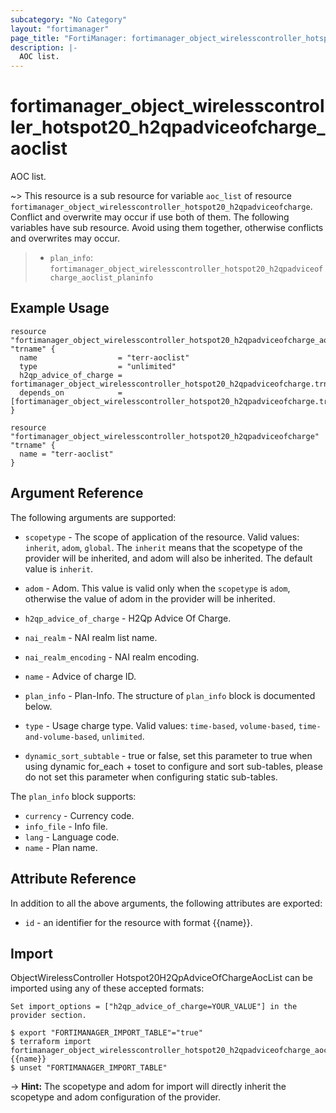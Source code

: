 ```yaml
---
subcategory: "No Category"
layout: "fortimanager"
page_title: "FortiManager: fortimanager_object_wirelesscontroller_hotspot20_h2qpadviceofcharge_aoclist"
description: |-
  AOC list.
---
```


# fortimanager_object_wirelesscontroller_hotspot20_h2qpadviceofcharge_aoclist
AOC list.

~> This resource is a sub resource for variable `aoc_list` of resource `fortimanager_object_wirelesscontroller_hotspot20_h2qpadviceofcharge`. Conflict and overwrite may occur if use both of them.
The following variables have sub resource. Avoid using them together, otherwise conflicts and overwrites may occur.
>- `plan_info`: `fortimanager_object_wirelesscontroller_hotspot20_h2qpadviceofcharge_aoclist_planinfo`



## Example Usage

```hcl
resource "fortimanager_object_wirelesscontroller_hotspot20_h2qpadviceofcharge_aoclist" "trname" {
  name                  = "terr-aoclist"
  type                  = "unlimited"
  h2qp_advice_of_charge = fortimanager_object_wirelesscontroller_hotspot20_h2qpadviceofcharge.trname.name
  depends_on            = [fortimanager_object_wirelesscontroller_hotspot20_h2qpadviceofcharge.trname]
}

resource "fortimanager_object_wirelesscontroller_hotspot20_h2qpadviceofcharge" "trname" {
  name = "terr-aoclist"
}
```

## Argument Reference


The following arguments are supported:

* `scopetype` - The scope of application of the resource. Valid values: `inherit`, `adom`, `global`. The `inherit` means that the scopetype of the provider will be inherited, and adom will also be inherited. The default value is `inherit`.
* `adom` - Adom. This value is valid only when the `scopetype` is `adom`, otherwise the value of adom in the provider will be inherited.
* `h2qp_advice_of_charge` - H2Qp Advice Of Charge.

* `nai_realm` - NAI realm list name.
* `nai_realm_encoding` - NAI realm encoding.
* `name` - Advice of charge ID.
* `plan_info` - Plan-Info. The structure of `plan_info` block is documented below.
* `type` - Usage charge type. Valid values: `time-based`, `volume-based`, `time-and-volume-based`, `unlimited`.

* `dynamic_sort_subtable` - true or false, set this parameter to true when using dynamic for_each + toset to configure and sort sub-tables, please do not set this parameter when configuring static sub-tables.

The `plan_info` block supports:

* `currency` - Currency code.
* `info_file` - Info file.
* `lang` - Language code.
* `name` - Plan name.


## Attribute Reference

In addition to all the above arguments, the following attributes are exported:
* `id` - an identifier for the resource with format {{name}}.

## Import

ObjectWirelessController Hotspot20H2QpAdviceOfChargeAocList can be imported using any of these accepted formats:
```
Set import_options = ["h2qp_advice_of_charge=YOUR_VALUE"] in the provider section.

$ export "FORTIMANAGER_IMPORT_TABLE"="true"
$ terraform import fortimanager_object_wirelesscontroller_hotspot20_h2qpadviceofcharge_aoclist.labelname {{name}}
$ unset "FORTIMANAGER_IMPORT_TABLE"
```
-> **Hint:** The scopetype and adom for import will directly inherit the scopetype and adom configuration of the provider.
